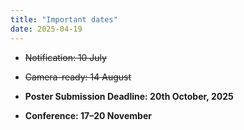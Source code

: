 ```yaml
---
title: "Important dates"
date: 2025-04-19
---
```


- ~~Notification: 10 July~~
- ~~Camera-ready: 14 August~~

- **Poster Submission Deadline: 20th October, 2025**
- **Conference: 17–20 November**
